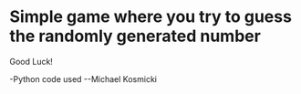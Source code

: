 # Simple game where you try to guess the randomly generated number
Good Luck!

-Python code used
--Michael Kosmicki
